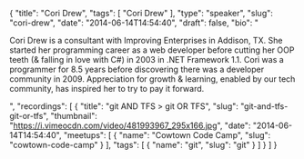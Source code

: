 {
  "title": "Cori Drew",
  "tags": [
    "Cori Drew"
  ],
  "type": "speaker",
  "slug": "cori-drew",
  "date": "2014-06-14T14:54:40",
  "draft": false,
  "bio": "<p>Cori Drew is a consultant with Improving Enterprises in Addison, TX. She started her programming career as a web developer before cutting her OOP teeth (& falling in love with C#) in 2003 in .NET Framework 1.1. Cori was a programmer for 8.5 years before discovering there was a developer community in 2009. Appreciation for growth & learning, enabled by our tech community, has inspired her to try to pay it forward.</p>",
  "recordings": [
    {
      "title": "git AND TFS > git OR TFS",
      "slug": "git-and-tfs-git-or-tfs",
      "thumbnail": "https://i.vimeocdn.com/video/481993967_295x166.jpg",
      "date": "2014-06-14T14:54:40",
      "meetups": [
        {
          "name": "Cowtown Code Camp",
          "slug": "cowtown-code-camp"
        }
      ],
      "tags": [
        {
          "name": "git",
          "slug": "git"
        }
      ]
    }
  ]
}